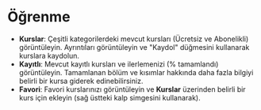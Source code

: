 # **Öğrenme**

- **Kurslar**: Çeşitli kategorilerdeki mevcut kursları (Ücretsiz ve Abonelikli) görüntüleyin. Ayrıntıları görüntüleyin ve "Kaydol" düğmesini kullanarak kurslara kaydolun.
- **Kayıtlı**: Mevcut kayıtlı kursları ve ilerlemenizi (% tamamlandı) görüntüleyin. Tamamlanan bölüm ve kısımlar hakkında daha fazla bilgiyi belirli bir kursa giderek edinebilirsiniz.
- **Favori**: Favori kurslarınızı görüntüleyin ve **Kurslar** üzerinden belirli bir kurs için ekleyin (sağ üstteki kalp simgesini kullanarak).
